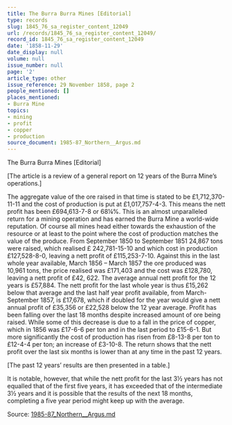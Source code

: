 ```yaml
---
title: The Burra Burra Mines [Editorial]
type: records
slug: 1845_76_sa_register_content_12049
url: /records/1845_76_sa_register_content_12049/
record_id: 1845_76_sa_register_content_12049
date: '1858-11-29'
date_display: null
volume: null
issue_number: null
page: '2'
article_type: other
issue_reference: 29 November 1858, page 2
people_mentioned: []
places_mentioned:
- Burra Mine
topics:
- mining
- profit
- copper
- production
source_document: 1985-87_Northern__Argus.md
---
```


The Burra Burra Mines [Editorial]

[The article is a review of a general report on 12 years of the Burra Mine’s operations.]

The aggregate value of the ore raised in that time is stated to be £1,712,370-11-11 and the cost of production is put at £1,017,757-4-3.  This means the nett profit has been £694,613-7-8 or 68¼%.  This is an almost unparalleled return for a mining operation and has earned the Burra Mine a world-wide reputation.  Of course all mines head either towards the exhaustion of the resource or at least to the point where the cost of production matches the value of the produce.  From September 1850 to September 1851 24,867 tons were raised, which realised £ 242,781-15-10 and which cost in production £127,528-8-0, leaving a nett profit of £115,253-7-10.  Against this in the last whole year available, March 1856 – March 1857 the ore produced was 10,961 tons, the price realised was £171,403 and the cost was £128,780, leaving a nett profit of £42, 622.  The average annual nett profit for the 12 years is £57,884.  The nett profit for the last whole year is thus £15,262 below that average and the last half year profit available, from March-September 1857, is £17,678, which if doubled for the year would give a nett annual profit of £35,356 or £22,528 below the 12 year average.  Profit has been falling over the last 18 months despite increased amount of ore being raised.  While some of this decrease is due to a fall in the price of copper, which in 1856 was £17-6-6 per ton and in the last period to £15-6-1.  But more significantly the cost of production has risen from £8-13-8 per ton to £12-4-4 per ton; an increase of £3-10-8.  The return shows that the nett profit over the last six months is lower than at any time in the past 12 years.

[The past 12 years’ results are then presented in a table.]

It is notable, however, that while the nett profit for the last 3½ years has not equalled that of the first five years, it has exceeded that of the intermediate 3½ years and it is possible that the results of the next 18 months, completing a five year period might keep up with the average.

Source: [1985-87_Northern__Argus.md](/downloads/markdown/1985-87_Northern__Argus.md)
